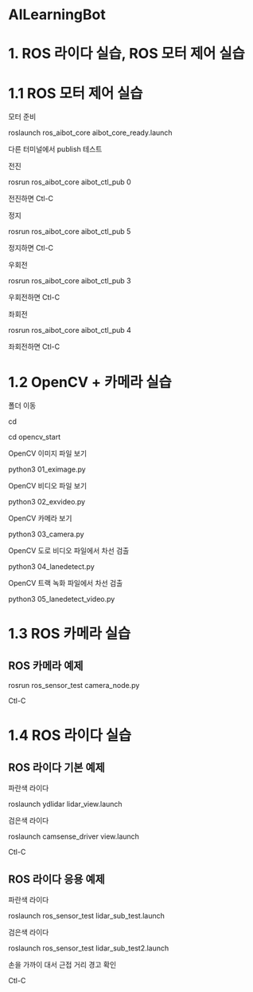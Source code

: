 # AILearningBot

# 1.	ROS 라이다 실습, ROS 모터 제어 실습

# 1.1 ROS 모터 제어 실습

모터 준비

roslaunch ros_aibot_core aibot_core_ready.launch

다른 터미널에서 publish 테스트


전진

rosrun ros_aibot_core aibot_ctl_pub 0

전진하면 Ctl-C


정지

rosrun ros_aibot_core aibot_ctl_pub 5

정지하면 Ctl-C


우회전

rosrun ros_aibot_core aibot_ctl_pub 3

우회전하면 Ctl-C


좌회전

rosrun ros_aibot_core aibot_ctl_pub 4

좌회전하면 Ctl-C


# 1.2 OpenCV + 카메라 실습

폴더 이동

cd

cd opencv_start


OpenCV 이미지 파일 보기

python3 01_eximage.py


OpenCV 비디오 파일 보기

python3 02_exvideo.py


OpenCV 카메라 보기

python3 03_camera.py


OpenCV 도로 비디오 파일에서 차선 검출

python3 04_lanedetect.py


OpenCV 트랙 녹화 파일에서 차선 검출


python3 05_lanedetect_video.py


# 1.3 ROS 카메라 실습

## ROS 카메라 예제

rosrun ros_sensor_test camera_node.py 

Ctl-C


# 1.4 ROS 라이다 실습

## ROS 라이다 기본 예제

파란색 라이다

roslaunch ydlidar lidar_view.launch


검은색 라이다

roslaunch camsense_driver view.launch


Ctl-C


## ROS 라이다 응용 예제

파란색 라이다

roslaunch ros_sensor_test lidar_sub_test.launch


검은색 라이다

roslaunch ros_sensor_test lidar_sub_test2.launch

손을 가까이 대서 근접 거리 경고 확인

Ctl-C



